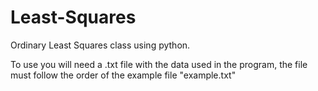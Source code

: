 # Least-Squares
Ordinary Least Squares class using python.

To use you will need a .txt file with the data used in the program, the file must follow the order of the example file "example.txt"
